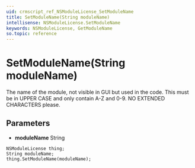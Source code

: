 ```yaml
---
uid: crmscript_ref_NSModuleLicense_SetModuleName
title: SetModuleName(String moduleName)
intellisense: NSModuleLicense.SetModuleName
keywords: NSModuleLicense, GetModuleName
so.topic: reference
---
```


# SetModuleName(String moduleName)

The name of the module, not visible in GUI but used in the code. This must be in UPPER CASE and only contain A-Z and 0-9. NO EXTENDED CHARACTERS please.

## Parameters

* **moduleName** String

```crmscript
NSModuleLicense thing;
String moduleName;
thing.SetModuleName(moduleName);
```

